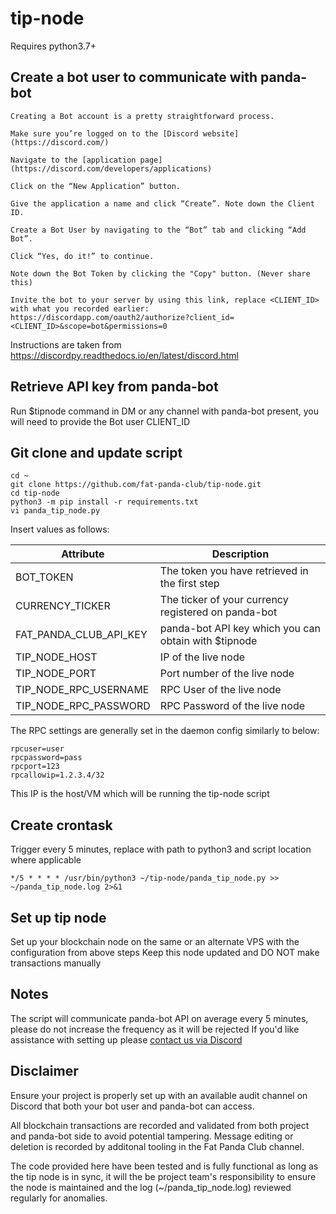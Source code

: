 # tip-node

Requires python3.7+

## Create a bot user to communicate with panda-bot

```
Creating a Bot account is a pretty straightforward process.

Make sure you’re logged on to the [Discord website](https://discord.com/)

Navigate to the [application page](https://discord.com/developers/applications)

Click on the “New Application” button.

Give the application a name and click “Create”. Note down the Client ID.

Create a Bot User by navigating to the “Bot” tab and clicking “Add Bot”.

Click “Yes, do it!” to continue.

Note down the Bot Token by clicking the "Copy" button. (Never share this)

Invite the bot to your server by using this link, replace <CLIENT_ID> with what you recorded earlier:
https://discordapp.com/oauth2/authorize?client_id=<CLIENT_ID>&scope=bot&permissions=0

```

Instructions are taken from https://discordpy.readthedocs.io/en/latest/discord.html 

## Retrieve API key from panda-bot

Run $tipnode command in DM or any channel with panda-bot present, you will need to provide the Bot user CLIENT_ID


## Git clone and update script

```
cd ~
git clone https://github.com/fat-panda-club/tip-node.git
cd tip-node
python3 -m pip install -r requirements.txt
vi panda_tip_node.py
```

Insert values as follows:

| Attribute  | Description |
| ------------- | ------------- |
| BOT_TOKEN | The token you have retrieved in the first step
| CURRENCY_TICKER  | The ticker of your currency registered on panda-bot  |
| FAT_PANDA_CLUB_API_KEY  | panda-bot API key which you can obtain with $tipnode  |
| TIP_NODE_HOST | IP of the live node |
| TIP_NODE_PORT | Port number of the live node |
| TIP_NODE_RPC_USERNAME | RPC User of the live node |
| TIP_NODE_RPC_PASSWORD | RPC Password of the live node |


The RPC settings are generally set in the daemon config similarly to below:

```
rpcuser=user
rpcpassword=pass
rpcport=123
rpcallowip=1.2.3.4/32 

```
This IP is the host/VM which will be running the tip-node script

## Create crontask 

Trigger every 5 minutes, replace with path to python3 and script location where applicable

`*/5 * * * * /usr/bin/python3 ~/tip-node/panda_tip_node.py >> ~/panda_tip_node.log 2>&1`


## Set up tip node 

Set up your blockchain node on the same or an alternate VPS with the configuration from above steps
Keep this node updated and DO NOT make transactions manually

## Notes

The script will communicate panda-bot API on average every 5 minutes, please do not increase the frequency as it will be rejected
If you'd like assistance with setting up please [contact us via Discord](https://discord.gg/Hs57Jg4) 

## Disclaimer

Ensure your project is properly set up with an available audit channel on Discord that both your bot user and panda-bot can access.

All blockchain transactions are recorded and validated from both project and panda-bot side to avoid potential tampering. Message editing or deletion is recorded by additonal tooling in the Fat Panda Club channel.

The code provided here have been tested and is fully functional as long as the tip node is in sync, it will the be project team's responsibility to ensure the node is maintained and the log (~/panda_tip_node.log) reviewed regularly for anomalies.

